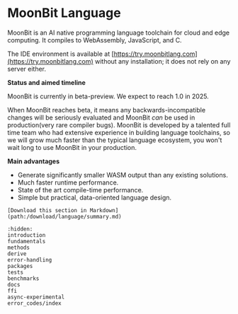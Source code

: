 # MoonBit Language

MoonBit is an AI native programming language toolchain for cloud and edge computing. It compiles to WebAssembly, JavaScript, and C.

The IDE environment is available at [https://try.moonbitlang.com](https://try.moonbitlang.com) without any installation; it does not rely on any server either.

**Status and aimed timeline**

MoonBit is currently in beta-preview. We expect to reach 1.0 in 2025.

When MoonBit reaches beta, it means any backwards-incompatible changes will be seriously evaluated and MoonBit _can_ be used in production(very rare compiler bugs). MoonBit is developed by a talented full time team who had extensive experience in building language toolchains, so we will grow much faster than the typical language ecosystem, you won't wait long to use MoonBit in your production.

**Main advantages**

- Generate significantly smaller WASM output than any existing solutions.
- Much faster runtime performance.
- State of the art compile-time performance.
- Simple but practical, data-oriented language design.

```{only} html
[Download this section in Markdown](path:/download/language/summary.md)
```

```{toctree}
:hidden:
introduction
fundamentals
methods
derive
error-handling
packages
tests
benchmarks
docs
ffi
async-experimental
error_codes/index
```
